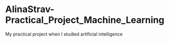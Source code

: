 # AlinaStrav-Practical_Project_Machine_Learning
My practical project when I studied artificial intelligence
